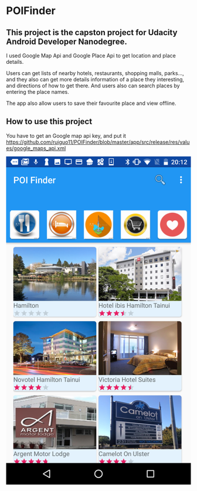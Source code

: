# POIFinder

## This project is the capston project for Udacity Android Developer Nanodegree. 
I used Google Map Api and Google Place Api to get location and place details. 

Users can get lists of nearby hotels, restaurants, shopping malls, parks..., and they also can get more details information of a place they interesting, and directions of how to get there. And users also can search places by entering the place names. 

The app also allow users to save their favourite place and view offline. 

## How to use this project
You have to get an Google map api key, and put it https://github.com/ruiguo11/POIFinder/blob/master/app/src/release/res/values/google_maps_api.xml

<img src="https://github.com/ruiguo11/POIFinder/blob/master/Screenshot_20170112-201238-1.png">
